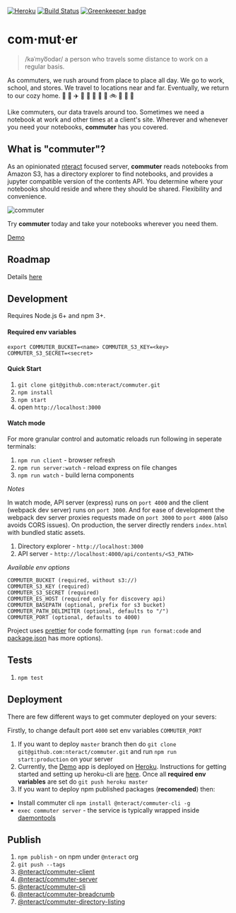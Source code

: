 [![Heroku](https://heroku-badge.herokuapp.com/?app=nteract-commuter&svg=1)](https://nteract-commuter.herokuapp.com/)
[![Build Status](https://travis-ci.org/nteract/commuter.svg?branch=master)](https://travis-ci.org/nteract/commuter)
[![Greenkeeper badge](https://badges.greenkeeper.io/nteract/commuter.svg)](https://greenkeeper.io/)


# com·mut·er

> /kəˈmyo͞odər/
> a person who travels some distance to work on a regular basis.

As commuters, we rush around from place to place all day. We go to work,
school, and stores. We travel to locations near and far. Eventually, we
return to our cozy home. :car: :office: :airplane: :tokyo_tower: :bullettrain_side: :department_store: :bus: :school: :bike: :city_sunset: :runner: :house_with_garden:

Like commuters, our data travels around too. Sometimes we need a notebook at
work and other times at a client's site. Wherever and whenever you need your
notebooks, **commuter** has you covered.

## What is "commuter"?

As an opinionated [nteract](https://nteract.io) focused server, **commuter**
reads notebooks from Amazon S3, has a directory explorer to find notebooks,
and provides a jupyter compatible version of the contents API. You determine
where your notebooks should reside and where they should be shared. Flexibility
and convenience.

![commuter](https://cloud.githubusercontent.com/assets/836375/23089382/e330effa-f53c-11e6-85d0-7561ccdbe163.gif)

Try **commuter** today and take your notebooks wherever you need them.

[Demo](https://nteract-commuter.herokuapp.com/)

## Roadmap

Details [here](https://github.com/nteract/commuter/blob/master/ROADMAP.md)

## Development

Requires Node.js 6+ and npm 3+.

#### Required env variables
`export COMMUTER_BUCKET=<name> COMMUTER_S3_KEY=<key> COMMUTER_S3_SECRET=<secret>`

#### Quick Start

1. `git clone git@github.com:nteract/commuter.git`
1. `npm install`
1. `npm start`
1. open `http://localhost:3000`

#### Watch mode
For more granular control and automatic reloads run following in seperate terminals:

1. `npm run client` - browser refresh
1. `npm run server:watch` - reload express on file changes
1. `npm run watch` - build lerna components

*Notes*

In watch mode, API server (express) runs on `port 4000` and the client (webpack dev server) runs on `port 3000`.
And for ease of development the webpack dev server proxies requests made on `port 3000` to `port 4000` (also avoids CORS issues).
On production, the server directly renders `index.html` with bundled static assets.

1. Directory explorer - `http://localhost:3000`
1. API server - `http://localhost:4000/api/contents/<S3_PATH>`

*Available env options*

```
COMMUTER_BUCKET (required, without s3://)
COMMUTER_S3_KEY (required)
COMMUTER_S3_SECRET (required)
COMMUTER_ES_HOST (required only for discovery api)
COMMUTER_BASEPATH (optional, prefix for s3 bucket)
COMMUTER_PATH_DELIMITER (optional, defaults to "/")
COMMUTER_PORT (optional, defaults to 4000)
```

Project uses [prettier](https://github.com/jlongster/prettier) for code formatting (`npm run format:code` and [package.json](https://github.com/nteract/commuter/blob/master/package.json) has more options).

## Tests

1. `npm test`

## Deployment

There are few different ways to get commuter deployed on your severs:

Firstly, to change default port `4000` set env variables `COMMUTER_PORT`

1. If you want to deploy `master` branch then do `git clone git@github.com:nteract/commuter.git` and run `npm run start:production` on your server
1. Currently, the [Demo](https://nteract-commuter.herokuapp.com/) app is deployed on [Heroku](https://www.heroku.com/).
Instructions for getting started and setting up heroku-cli are [here](https://devcenter.heroku.com/articles/getting-started-with-nodejs#introduction).
Once all **required env variables** are set do `git push heroku master`
1. If you want to deploy npm published packages (**recomended**) then:
  * Install commuter cli `npm install @nteract/commuter-cli -g`
  * `exec commuter server` - the service is typically wrapped inside [daemontools](https://cr.yp.to/daemontools.html)

## Publish

1. `npm publish` - on npm under `@nteract` org
2. `git push --tags`
2. [@nteract/commuter-client](https://www.npmjs.com/package/@nteract/commuter-client)
2. [@nteract/commuter-server](https://www.npmjs.com/package/@nteract/commuter-server)
2. [@nteract/commuter-cli](https://www.npmjs.com/package/@nteract/commuter-cli)
2. [@nteract/commuter-breadcrumb](https://www.npmjs.com/package/@nteract/commuter-breadcrumb)
2. [@nteract/commuter-directory-listing](https://www.npmjs.com/package/@nteract/commuter-directory-listing)

